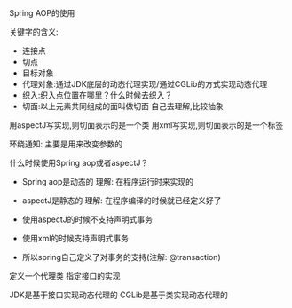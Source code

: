 Spring AOP的使用

关键字的含义:
 - 连接点
 - 切点
 - 目标对象
 - 代理对象:通过JDK底层的动态代理实现/通过CGLib的方式实现动态代理
 - 织入:织入点位置在哪里？什么时候去织入？
 - 切面:以上元素共同组成的面叫做切面 自己去理解,比较抽象

用aspectJ写实现,则切面表示的是一个类
用xml写实现,则切面表示的是一个标签

环绕通知: 主要是用来改变参数的

什么时候使用Spring aop或者aspectJ？
 - Spring aop是动态的 理解: 在程序运行时来实现的
 - aspectJ是静态的 理解: 在程序编译的时候就已经定义好了

 - 使用aspectJ的时候不支持声明式事务
 - 使用xml的时候支持声明式事务
 - 所以spring自己定义了对事务的支持(注解: @transaction)

定义一个代理类 指定接口的实现

JDK是基于接口实现动态代理的
CGLib是基于类实现动态代理的